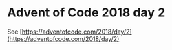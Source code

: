 # Advent of Code 2018 day 2

See [https://adventofcode.com/2018/day/2](https://adventofcode.com/2018/day/2)
